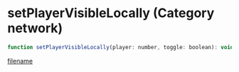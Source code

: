# setPlayerVisibleLocally (Category network)

```js
function setPlayerVisibleLocally(player: number, toggle: boolean): void
```

[filename](setPlayerVisibleLocally_m.md ':include')